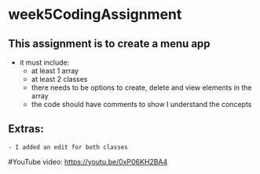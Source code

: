 # week5CodingAssignment

## This assignment is to create a menu app
- it must include:
    - at least 1 array
    - at least 2 classes
    - there needs to be options to create, delete and view elements in the array
    - the code should have comments to show I understand the concepts

## Extras:
    - I added an edit for both classes

#YouTube video:  https://youtu.be/0xP06KH2BA4